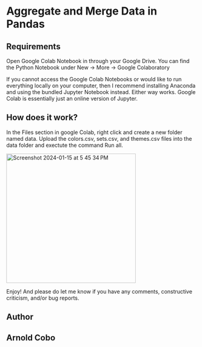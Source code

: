 # Aggregate and Merge Data in Pandas

## Requirements  

Open Google Colab Notebook in through your Google Drive. You can find the Python Notebook under New → More → Google Colaboratory     

If you cannot access the Google Colab Notebooks or would like to run everything locally on your computer, then I recommend installing Anaconda and using the bundled Jupyter Notebook instead. Either way works. Google Colab is essentially just an online version of Jupyter.

## How does it work?

In the Files section in google Colab, right click and create a new folder named data.
Upload the colors.csv, sets.csv, and themes.csv files into the data folder and exectute the command Run all.

<img width="341" alt="Screenshot 2024-01-15 at 5 45 34 PM" src="https://github.com/CoboAr/Aggregate-and-Merge-Data-in-Pandas/assets/144629565/ab29173b-8443-46c9-82cb-dde2c8c1ae88">


Enjoy! And please do let me know if you have any comments, constructive criticism, and/or bug reports.
## Author
## Arnold Cobo
